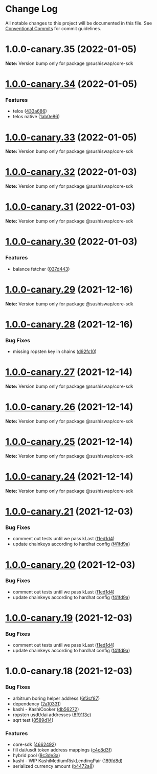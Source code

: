 # Change Log

All notable changes to this project will be documented in this file.
See [Conventional Commits](https://conventionalcommits.org) for commit guidelines.

# 1.0.0-canary.35 (2022-01-05)

**Note:** Version bump only for package @sushiswap/core-sdk





# [1.0.0-canary.34](https://github.com/sushiswap/sdk/compare/@sushiswap/core-sdk@1.0.0-canary.33...@sushiswap/core-sdk@1.0.0-canary.34) (2022-01-05)


### Features

* telos ([433a686](https://github.com/sushiswap/sdk/commit/433a686e869a2f1aa1f64bb8b74712de033ade57))
* telos native ([1ab0e86](https://github.com/sushiswap/sdk/commit/1ab0e86133858aef2081f8572ae743a8c545fcbc))





# [1.0.0-canary.33](https://github.com/sushiswap/sdk/compare/@sushiswap/core-sdk@1.0.0-canary.32...@sushiswap/core-sdk@1.0.0-canary.33) (2022-01-05)

**Note:** Version bump only for package @sushiswap/core-sdk





# [1.0.0-canary.32](https://github.com/sushiswap/sdk/compare/@sushiswap/core-sdk@1.0.0-canary.31...@sushiswap/core-sdk@1.0.0-canary.32) (2022-01-03)

**Note:** Version bump only for package @sushiswap/core-sdk





# [1.0.0-canary.31](https://github.com/sushiswap/sdk/compare/@sushiswap/core-sdk@1.0.0-canary.30...@sushiswap/core-sdk@1.0.0-canary.31) (2022-01-03)

**Note:** Version bump only for package @sushiswap/core-sdk





# [1.0.0-canary.30](https://github.com/sushiswap/sdk/compare/@sushiswap/core-sdk@1.0.0-canary.29...@sushiswap/core-sdk@1.0.0-canary.30) (2022-01-03)


### Features

* balance fetcher ([037d443](https://github.com/sushiswap/sdk/commit/037d443296a5ae1bc9c11f537a3aab5ab6bdee9b))





# [1.0.0-canary.29](https://github.com/sushiswap/sdk/compare/@sushiswap/core-sdk@1.0.0-canary.28...@sushiswap/core-sdk@1.0.0-canary.29) (2021-12-16)

**Note:** Version bump only for package @sushiswap/core-sdk





# [1.0.0-canary.28](https://github.com/sushiswap/sdk/compare/@sushiswap/core-sdk@1.0.0-canary.27...@sushiswap/core-sdk@1.0.0-canary.28) (2021-12-16)


### Bug Fixes

* missing ropsten key in chains ([d92fc10](https://github.com/sushiswap/sdk/commit/d92fc100854600af742c01826db6e126dc55426a))





# [1.0.0-canary.27](https://github.com/sushiswap/sdk/compare/@sushiswap/core-sdk@1.0.0-canary.26...@sushiswap/core-sdk@1.0.0-canary.27) (2021-12-14)

**Note:** Version bump only for package @sushiswap/core-sdk





# [1.0.0-canary.26](https://github.com/sushiswap/sdk/compare/@sushiswap/core-sdk@1.0.0-canary.25...@sushiswap/core-sdk@1.0.0-canary.26) (2021-12-14)

**Note:** Version bump only for package @sushiswap/core-sdk





# [1.0.0-canary.25](https://github.com/sushiswap/sdk/compare/@sushiswap/core-sdk@1.0.0-canary.24...@sushiswap/core-sdk@1.0.0-canary.25) (2021-12-14)

**Note:** Version bump only for package @sushiswap/core-sdk





# [1.0.0-canary.24](https://github.com/sushiswap/sdk/compare/@sushiswap/core-sdk@1.0.0-canary.23...@sushiswap/core-sdk@1.0.0-canary.24) (2021-12-14)

**Note:** Version bump only for package @sushiswap/core-sdk





# [1.0.0-canary.21](https://github.com/sushiswap/sdk/compare/@sushiswap/core-sdk@1.0.0-canary.18...@sushiswap/core-sdk@1.0.0-canary.21) (2021-12-03)


### Bug Fixes

* comment out tests until we pass kLast ([f1ed1d4](https://github.com/sushiswap/sdk/commit/f1ed1d4afed8a60c605eac8663466d7078771976))
* update chainkeys according to hardhat config ([f41fd9a](https://github.com/sushiswap/sdk/commit/f41fd9a8453de1d7b3bd23db5f75420af2744684))





# [1.0.0-canary.20](https://github.com/sushiswap/sdk/compare/@sushiswap/core-sdk@1.0.0-canary.18...@sushiswap/core-sdk@1.0.0-canary.20) (2021-12-03)


### Bug Fixes

* comment out tests until we pass kLast ([f1ed1d4](https://github.com/sushiswap/sdk/commit/f1ed1d4afed8a60c605eac8663466d7078771976))
* update chainkeys according to hardhat config ([f41fd9a](https://github.com/sushiswap/sdk/commit/f41fd9a8453de1d7b3bd23db5f75420af2744684))





# [1.0.0-canary.19](https://github.com/sushiswap/sdk/compare/@sushiswap/core-sdk@1.0.0-canary.18...@sushiswap/core-sdk@1.0.0-canary.19) (2021-12-03)


### Bug Fixes

* comment out tests until we pass kLast ([f1ed1d4](https://github.com/sushiswap/sdk/commit/f1ed1d4afed8a60c605eac8663466d7078771976))
* update chainkeys according to hardhat config ([f41fd9a](https://github.com/sushiswap/sdk/commit/f41fd9a8453de1d7b3bd23db5f75420af2744684))





# 1.0.0-canary.18 (2021-12-03)


### Bug Fixes

* arbitrum boring helper address ([6f3cf87](https://github.com/sushiswap/sdk/commit/6f3cf872d2bb7fbdc884451f690f4b114fd2cefd))
* dependency ([2a10331](https://github.com/sushiswap/sdk/commit/2a1033147f74bf9c3e87dd6cc67453da7810066e))
* kashi - KashiCooker ([db56272](https://github.com/sushiswap/sdk/commit/db56272e19be1e7b52aae5e55240c23ae1628e6d))
* ropsten usdt/dai addresses ([8f91f3c](https://github.com/sushiswap/sdk/commit/8f91f3cc12de073d59a2739d81531d5da134ad97))
* sqrt test ([8589d14](https://github.com/sushiswap/sdk/commit/8589d14e8582164b86da82d9e6a605beb4a690f4))


### Features

* core-sdk ([4662492](https://github.com/sushiswap/sdk/commit/46624924aee4335e85a1c3cf6e0f48098fe2483b))
* fill dai/usdt token address mappings ([c4c8d3f](https://github.com/sushiswap/sdk/commit/c4c8d3f89227701c47022334675d353b5e502b05))
* hybrid pool ([8c3de3a](https://github.com/sushiswap/sdk/commit/8c3de3ab08dfb01256b39b2e086ab1955f52b1c6))
* kashi - WIP KashiMediumRiskLendingPair ([189fd8d](https://github.com/sushiswap/sdk/commit/189fd8d1c8f5a346fae899becc031914011a6ecd))
* serialized currency amount ([b4472a8](https://github.com/sushiswap/sdk/commit/b4472a801cc23ac32dac1aba1829b8913ba52751))
